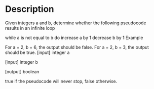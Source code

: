 # Description
Given integers a and b, determine whether the following pseudocode results in an infinite loop

while a is not equal to b do   increase a by 1   decrease b by 1 Example

For a = 2, b = 6, the output should be false. For a = 2, b = 3, the output should be true. [input] integer a

[input] integer b

[output] boolean

true if the pseudocode will never stop, false otherwise.
